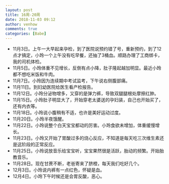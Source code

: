 ```yaml
---
layout: post
title: 16周-20周
date: 2018-11-03 09:12
author: venhow
comments: true
categories: [Babe]
---
```

<ul>
    <li>11月3日。上午一大早起来孕检，到了医院说预约错了号，重新预约，到了12点才搞定，小玲一个上午没有吃早餐，还抽了3桶血。顺路办理了工商绑卡，我的司机体检。</li>
    <li>11月5日。小玲体重不见增长，反倒有点小降，肚子隆起越加明显。最近小玲都不想吃米饭和牛肉。</li>
    <li>11月7日。小玲因为连续期中考试监考，下午说右侧腹部痛。</li>
    <li>11月11日。到妇幼医院给医生看产检报告。</li>
    <li>11月12日。小玲分泌物增多，又穿的是弹力裤，导致双腿腿根处摩擦红肿。</li>
    <li>11月15日。小玲肚子明显大了，开始穿老太婆送的孕妇装，自己也开始买了，还有内衣等。</li>
    <li>11月18日。小玲说小腹稍有不适，也许是美好运动过度。</li>
    <li>11月20日。小玲半夜饿醒。</li>
    <li>11月22日。小玲说整个白天宝宝都动的厉害。小玲食欲未增加，体重缓慢增长。</li>
    <li>11月23日。小玲又开始了胃酸过多的烧心反应，不知道是每天吃三次维生素还是这阶段的正常反应。</li>
    <li>11月25日。小玲说放音乐给宝宝听，宝宝果然很是活跃，胎动的频繁。开始胎教音乐。</li>
    <li>11月28日。现在甘蔗不断，老爸寄来了脐橙，每天我们吃好几个。</li>
    <li>12月3日。小玲说内裤有一点红色，怀疑是血。</li>
    <li>12月4日。小玲下午时候还是会胃反酸，恶心。</li>
</ul>
